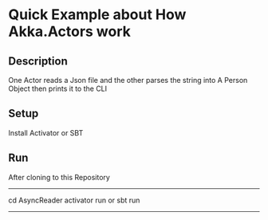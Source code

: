 # Quick Example about How Akka.Actors work

## Description
One Actor reads a Json file and the other parses the string into A Person Object then prints it to the CLI

## Setup
Install Activator or SBT

## Run
After cloning to this Repository

***
cd AsyncReader
activator run or sbt run
***
